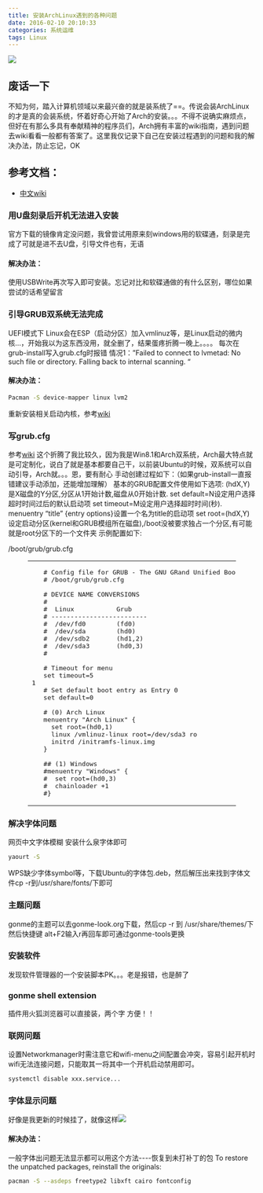 ```yaml
---
title: 安装ArchLinux遇到的各种问题
date: 2016-02-10 20:10:33
categories: 系统运维
tags: Linux
---
```

![](http://olvboulzy.bkt.clouddn.com/ArchLinuxproblems1.png?imageView2/0/q/75|watermark/2/text/aHR0cDovL2Jpbmx2LnRvcA==/font/YXJpYWw=/fontsize/260/fill/I0VGRUZFRg==/dissolve/100/gravity/South/dx/10/dy/10)
## 废话一下
不知为何，踏入计算机领域以来最兴奋的就是装系统了==。传说会装ArchLinux的才是真的会装系统，怀着好奇心开始了Arch的安装。。。不得不说确实麻烦点，但好在有那么多具有奉献精神的程序员们，Arch拥有丰富的wiki指南，遇到问题去wiki看看一般都有答案了。这里我仅记录下自己在安装过程遇到的问题和我的解决办法，防止忘记，OK

<!--more-->

## 参考文档：

*   [中文wiki](http://bbs.archlinuxcn.org/viewtopic.php?id=1037)


### 用U盘刻录后开机无法进入安装

官方下载的镜像肯定没问题，我曾尝试用原来刻windows用的软碟通，刻录是完成了可就是进不去U盘，引导文件也有，无语

#### 解决办法：

使用USBWrite再次写入即可安装。忘记对比和软碟通做的有什么区别，哪位如果尝试的话希望留言

### 引导GRUB双系统无法完成

UEFI模式下 Linux会在ESP（启动分区）加入vmlinuz等，是Linux启动的微内核…，开始我以为这东西没用，就全删了，结果蛋疼折腾一晚上。。。。
每次在grub-install写入grub.cfg时报错
情况1：”Failed to connect to lvmetad: No such file or directory.  Falling back to internal scanning. “

#### 解决办法：

``` bash
Pacman -S device-mapper linux lvm2
```
重新安装相关启动内核，参考[wiki](https://bbs.archlinux.org/viewtopic.php?id=159415)

### 写grub.cfg

参考[wiki](https://wiki.archlinux.org/index.php/GRUB_%28%E7%AE%80%E4%BD%93%E4%B8%AD%E6%96%87%29#.E5.85.B6.E4.BB.96.E7.B3.BB.E7.BB.9F.E4.B8.8D.E8.83.BD.E8.87.AA.E5.8A.A8.E.8F.91.E7.8E.B0Arch_Linux)
这个折腾了我比较久，因为我是Win8.1和Arch双系统，Arch最大特点就是可定制化，说白了就是基本都要自己干，以前装Ubuntu的时候，双系统可以自动引导，Arch就。。。恩，要有耐心
手动创建过程如下：（如果grub-install一直报错建议手动添加，还能增加理解）
基本的GRUB配置文件使用如下选项:
(hdX,Y) 是X磁盘的Y分区,分区从1开始计数,磁盘从0开始计数.
set default=N设定用户选择超时时间过后的默认启动项
set timeout=M设定用户选择超时时间(秒).
menuentry “title” {entry options}设置一个名为title的启动项
set root=(hdX,Y)设定启动分区(kernel和GRUB模组所在磁盘),/boot没被要求独占一个分区,有可能就是root分区下的一个文件夹
示例配置如下:

/boot/grub/grub.cfg
<figure class="highlight plain"><table><tr><td class="gutter"><pre><span class="line">1</span>
</pre></td><td class="code"><pre><span class="line"># Config file for GRUB - The GNU GRand Unified Bootloader&#10;# /boot/grub/grub.cfg&#10;&#10;# DEVICE NAME CONVERSIONS&#10;#&#10;#  Linux           Grub&#10;# -------------------------&#10;#  /dev/fd0        (fd0)&#10;#  /dev/sda        (hd0)&#10;#  /dev/sdb2       (hd1,2)&#10;#  /dev/sda3       (hd0,3)&#10;#&#10;&#10;# Timeout for menu&#10;set timeout=5&#10;&#10;# Set default boot entry as Entry 0&#10;set default=0&#10;&#10;# (0) Arch Linux&#10;menuentry &#34;Arch Linux&#34; &#123;&#10;  set root=(hd0,1)&#10;  linux /vmlinuz-linux root=/dev/sda3 ro&#10;  initrd /initramfs-linux.img&#10;&#125;&#10;&#10;## (1) Windows&#10;#menuentry &#34;Windows&#34; &#123;&#10;#  set root=(hd0,3)&#10;#  chainloader +1&#10;#&#125;</span>
</pre></td></tr></table></figure>


### 解决字体问题

网页中文字体模糊 安装什么泉字体即可 
``` bash
yaourt -S
```
WPS缺少字体symbol等，下载Ubuntu的字体包.deb，然后解压出来找到字体文件cp -r到/usr/share/fonts/下即可

### 主题问题

gonme的主题可以去gonme-look.org下载，然后cp -r 到 /usr/share/themes/下然后快捷键 alt+F2输入r再回车即可通过gonme-tools更换

### 安装软件

发现软件管理器的一个安装脚本PK。。。老是报错，也是醉了

### gonme shell extension

插件用火狐浏览器可以直接装，两个字 方便！！

### 联网问题

设置Networkmanager时需注意它和wifi-menu之间配置会冲突，容易引起开机时wifi无法连接问题，只能取其一将其中一个开机启动禁用即可。
``` bash
systemctl disable xxx.service...
```

### 字体显示问题

好像是我更新的时候挂了，就像这样![](http://img.blog.csdn.net/20170309143059043?watermark/2/text/aHR0cDovL2Jsb2cuY3Nkbi5uZXQvdTAxNDM2MTM1Mg==/font/5a6L5L2T/fontsize/400/fill/I0JBQkFCMA==/dissolve/70/gravity/SouthEast)



#### 解决办法：

一般字体出问题无法显示都可以用这个方法----恢复到未打补丁的包
To restore the unpatched packages, reinstall the originals:
``` bash
pacman -S --asdeps freetype2 libxft cairo fontconfig
```